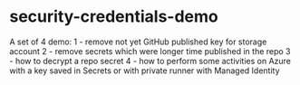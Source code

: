 # security-credentials-demo

A set of 4 demo:
1 - remove not yet GitHub published key for storage account
2 - remove secrets which were longer time published in the repo
3 - how to decrypt a repo secret
4 - how to perform some activities on Azure with a key saved in Secrets or with private runner with Managed Identity
